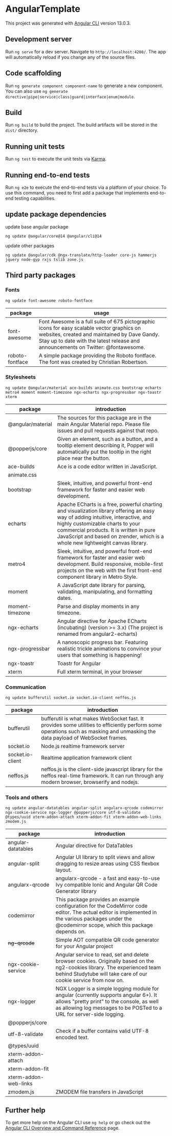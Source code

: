 # AngularTemplate

This project was generated with [Angular CLI](https://github.com/angular/angular-cli) version 13.0.3.

## Development server

Run `ng serve` for a dev server. Navigate to `http://localhost:4200/`. The app will automatically reload if you change any of the source files.

## Code scaffolding

Run `ng generate component component-name` to generate a new component. You can also use `ng generate directive|pipe|service|class|guard|interface|enum|module`.

## Build

Run `ng build` to build the project. The build artifacts will be stored in the `dist/` directory.

## Running unit tests

Run `ng test` to execute the unit tests via [Karma](https://karma-runner.github.io).

## Running end-to-end tests

Run `ng e2e` to execute the end-to-end tests via a platform of your choice. To use this command, you need to first add a package that implements end-to-end testing capabilities.

## update package dependencies
update base angular package
```
ng update @angular/core@14 @angular/cli@14
```
update other packages
```
ng update @angular/cdk @ngx-translate/http-loader core-js hammerjs jquery node-gyp rxjs tslib zone.js
```

## Third party packages
### Fonts
```
ng update font-awesome roboto-fontface
```
| package | usage |
| --- | --- |
| font-awesome | Font Awesome is a full suite of 675 pictographic icons for easy scalable vector graphics on websites, created and maintained by Dave Gandy. Stay up to date with the latest release and announcements on Twitter: @fontawesome. |
| roboto-fontface | A simple package providing the Roboto fontface. The font was created by Christian Robertson. |

### Stylesheets
```
ng update @angular/material ace-builds animate.css bootstrap echarts metro4 moment moment-timezone ngx-echarts ngx-progressbar ngx-toastr xterm
```
| package | introduction |
| --- | --- |
| @angular/material | The sources for this package are in the main Angular Material repo. Please file issues and pull requests against that repo. |
| @popperjs/core | Given an element, such as a button, and a tooltip element describing it, Popper will automatically put the tooltip in the right place near the button. |
| ace-builds | Ace is a code editor written in JavaScript. |
| animate.css | |
| bootstrap | Sleek, intuitive, and powerful front-end framework for faster and easier web development. |
| echarts | Apache ECharts is a free, powerful charting and visualization library offering an easy way of adding intuitive, interactive, and highly customizable charts to your commercial products. It is written in pure JavaScript and based on zrender, which is a whole new lightweight canvas library. |
| metro4 | Sleek, intuitive, and powerful front-end framework for faster and easier web development. Build responsive, mobile-first projects on the web with the first front-end component library in Metro Style. |
| moment | A JavaScript date library for parsing, validating, manipulating, and formatting dates. |
| moment-timezone | Parse and display moments in any timezone. |
| ngx-echarts | Angular directive for Apache ECharts (incubating) (version >= 3.x) (The project is renamed from angular2-echarts) |
| ngx-progressbar | A nanoscopic progress bar. Featuring realistic trickle animations to convince your users that something is happening! |
| ngx-toastr | Toastr for Angular |
| xterm | Full xterm terminal, in your browser |
### Communication
```
ng update bufferutil socket.io socket.io-client neffos.js
``` 
| package | introduction |
| --- | --- |
| bufferutil | bufferutil is what makes WebSocket fast. It provides some utilities to efficiently perform some operations such as masking and unmasking the data payload of WebSocket frames. | 
| socket.io | Node.js realtime framework server |
| socket.io-client | Realtime application framework client |
| neffos.js |neffos.js is the client-side javascript library for the neffos real-time framework. It can run through any modern browser, browserify and nodejs. |

### Tools and others
```
ng update angular-datatables angular-split angularx-qrcode codemirror ngx-cookie-service ngx-logger @popperjs/core utf-8-validate @types/uuid xterm-addon-attach xterm-addon-fit xterm-addon-web-links zmodem.js
```
| package | introduction |
| --- | --- |
| angular-datatables | Angular directive for DataTables |
| angular-split | Angular UI library to split views and allow dragging to resize areas using CSS flexbox layout. |
| angularx-qrcode | angularx-qrcode - a fast and easy-to-use Ivy compatible Ionic and Angular QR Code Generator library |
| codemirror | This package provides an example configuration for the CodeMirror code editor. The actual editor is implemented in the various packages under the @codemirror scope, which this package depends on. |
| ~~ng-qrcode~~ | Simple AOT compatible QR code generator for your Angular project |
| ngx-cookie-service | Angular service to read, set and delete browser cookies. Originally based on the ng2-cookies library. The experienced team behind Studytube will take care of our cookie service from now on. |
| ngx-logger | NGX Logger is a simple logging module for angular (currently supports angular 6+). It allows "pretty print" to the console, as well as allowing log messages to be POSTed to a URL for server-side logging. |
| @popperjs/core | |
| utf-8-validate | Check if a buffer contains valid UTF-8 encoded text. |
| @types/uuid | |
| xterm-addon-attach | |
| xterm-addon-fit | |
| xterm-addon-web-links | |
| zmodem.js | ZMODEM file transfers in JavaScript |

## Further help

To get more help on the Angular CLI use `ng help` or go check out the [Angular CLI Overview and Command Reference](https://angular.io/cli) page.
